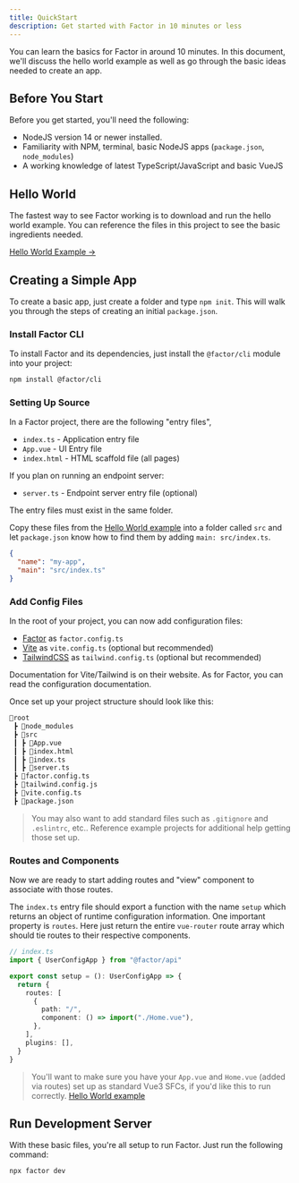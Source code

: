 ```yaml
---
title: QuickStart
description: Get started with Factor in 10 minutes or less
---
```


You can learn the basics for Factor in around 10 minutes. In this document, we'll discuss the hello world example as well as go through the basic ideas needed to create an app.

## Before You Start

Before you get started, you'll need the following:

- NodeJS version 14 or newer installed.
- Familiarity with NPM, terminal, basic NodeJS apps (`package.json`, `node_modules`)
- A working knowledge of latest TypeScript/JavaScript and basic VueJS

## Hello World

The fastest way to see Factor working is to download and run the hello world example. You can reference the files in this project to see the basic ingredients needed.

[Hello World Example &rarr;](https://github.com/FactorJS/factor-hello-world)

## Creating a Simple App

To create a basic app, just create a folder and type `npm init`. This will walk you through the steps of creating an initial `package.json`.

### Install Factor CLI

To install Factor and its dependencies, just install the `@factor/cli` module into your project:

```bash
npm install @factor/cli
```

### Setting Up Source

In a Factor project, there are the following "entry files",

- `index.ts` - Application entry file
- `App.vue` - UI Entry file
- `index.html` - HTML scaffold file (all pages)

If you plan on running an endpoint server:

- `server.ts` - Endpoint server entry file (optional)

The entry files must exist in the same folder.

Copy these files from the [Hello World example](https://github.com/FactorJS/factor-hello-world) into a folder called `src` and let `package.json` know how to find them by adding `main: src/index.ts`.

```json
{
  "name": "my-app",
  "main": "src/index.ts"
}
```

### Add Config Files

In the root of your project, you can now add configuration files:

- [Factor](https://www.factorjs.org) as `factor.config.ts`
- [Vite](https://vitejs.dev/) as `vite.config.ts` (optional but recommended)
- [TailwindCSS](https://tailwindcss.com/) as `tailwind.config.ts` (optional but recommended)

Documentation for Vite/Tailwind is on their website. As for Factor, you can read the configuration documentation.

Once set up your project structure should look like this:

```bash
📂root
 ┣ 📂node_modules
 ┣ 📂src
 ┃ ┣ 📄App.vue
 ┃ ┣ 📄index.html
 ┃ ┣ 📄index.ts
 ┃ ┣ 📄server.ts
 ┣ 📄factor.config.ts
 ┣ 📄tailwind.config.js
 ┣ 📄vite.config.ts
 ┣ 📄package.json
```

> You may also want to add standard files such as `.gitignore` and `.eslintrc`, etc.. Reference example projects for additional help getting those set up.

### Routes and Components

Now we are ready to start adding routes and "view" component to associate with those routes.

The `index.ts` entry file should export a function with the name `setup` which returns an object of runtime configuration information. One important property is `routes`. Here just return the entire `vue-router` route array which should tie routes to their respective components.

```ts
// index.ts
import { UserConfigApp } from "@factor/api"

export const setup = (): UserConfigApp => {
  return {
    routes: [
      {
        path: "/",
        component: () => import("./Home.vue"),
      },
    ],
    plugins: [],
  }
}
```

> You'll want to make sure you have your `App.vue` and `Home.vue` (added via routes) set up as standard Vue3 SFCs, if you'd like this to run correctly. [Hello World example](https://github.com/FactorJS/factor-hello-world)

## Run Development Server

With these basic files, you're all setup to run Factor. Just run the following command:

```bash
npx factor dev
```
